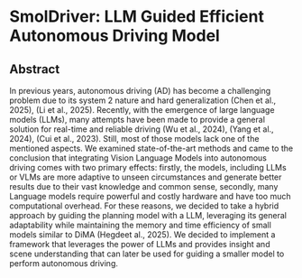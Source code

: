 # SmolDriver: LLM Guided Efficient Autonomous Driving Model

## Abstract
In previous years, autonomous driving (AD) has 
become a challenging problem due to its system 2
nature and hard generalization (Chen et al., 2025),
(Li et al., 2025). Recently, with the emergence
of large language models (LLMs), many attempts
have been made to provide a general solution for
real-time and reliable driving (Wu et al., 2024),
(Yang et al., 2024), (Cui et al., 2023). Still,
most of those models lack one of the mentioned
aspects. We examined state-of-the-art methods
and came to the conclusion that integrating Vision
Language Models into autonomous driving comes
with two primary effects: firstly, the models, including LLMs or VLMs are more adaptive to unseen circumstances and generate better results due
to their vast knowledge and common sense, secondly, many Language models require powerful
and costly hardware and have too much computational overhead. For these reasons, we decided
to take a hybrid approach by guiding the planning
model with a LLM, leveraging its general adaptability while maintaining the memory and time efficiency of small models similar to DiMA (Hegdeet al., 2025). We decided to implement a framework that
leverages the power of LLMs and provides insight and scene understanding that can later be
used for guiding a smaller model to perform autonomous driving.
